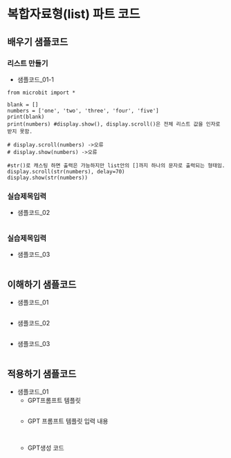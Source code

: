# 복합자료형(list) 파트 코드
## 배우기 샘플코드
### 리스트 만들기
* 샘플코드_01-1
```
from microbit import * 

blank = []
numbers = ['one', 'two', 'three', 'four', 'five']
print(blank)
print(numbers) #display.show(), display.scroll()은 전체 리스트 값을 인자로 받지 못함.

# display.scroll(numbers) ->오류
# display.show(numbers) ->오류

#str()로 캐스팅 하면 출력은 가능하지만 list안의 []까지 하나의 문자로 출력되는 형태임.
display.scroll(str(numbers), delay=70)
display.show(str(numbers))
```
### 실습제목입력
* 샘플코드_02
```
```

### 실습제목입력
* 샘플코드_03
```
```

## 이해하기 샘플코드
* 샘플코드_01
```
```

* 샘플코드_02
```
```

* 샘플코드_03
```
```

## 적용하기 샘플코드
* 샘플코드_01
  - GPT프롬프트 템플릿
    ```
  
    ```
  - GPT 프롬프트 템플릿 입력 내용
    ```
   
    ```
  - GPT생성 코드
    ```
   
    ```
